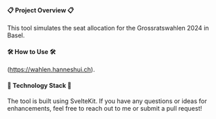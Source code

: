 #### 📋 Project Overview 📋

This tool simulates the seat allocation for the Grossratswahlen 2024 in Basel.

#### 🛠️ How to Use 🛠️

(https://wahlen.hanneshui.ch). 

#### 🧰 Technology Stack 🧰

The tool is built using SvelteKit. If you have any questions or ideas for enhancements, feel free to reach out to me or submit a pull request!
